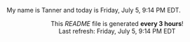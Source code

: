 My name is Tanner and today is Friday, July 5, 9:14 PM EDT.

<p align="center">This <i>README</i> file is generated <b>every 3 hours</b>!</br>Last refresh: Friday, July 5, 9:14 PM EDT<br /></p>
